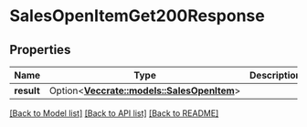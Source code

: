 # SalesOpenItemGet200Response

## Properties

Name | Type | Description | Notes
------------ | ------------- | ------------- | -------------
**result** | Option<[**Vec<crate::models::SalesOpenItem>**](salesOpenItem.md)> |  | [optional]

[[Back to Model list]](../README.md#documentation-for-models) [[Back to API list]](../README.md#documentation-for-api-endpoints) [[Back to README]](../README.md)


